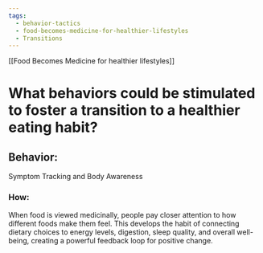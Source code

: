 ```yaml
---
tags:
  - behavior-tactics
  - food-becomes-medicine-for-healthier-lifestyles
  - Transitions
---
```

[[Food Becomes Medicine for healthier lifestyles]]

# **What behaviors could be stimulated to foster a transition to a healthier eating habit?**


## Behavior:
Symptom Tracking and Body Awareness



### How:
When food is viewed medicinally, people pay closer attention to how different foods make them feel. This develops the habit of connecting dietary choices to energy levels, digestion, sleep quality, and overall well-being, creating a powerful feedback loop for positive change. 

